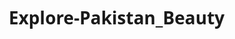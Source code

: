 # Explore-Pakistan_Beauty
<!DOCTYPE html>
<html lang="en">

<head>
    <meta charset="UTF-8">
    <meta name="viewport" content="width=device-width, initial-scale=1.0">
    <title>Explore Pakistan: Nature’s Hidden Treasures</title>
    <link rel="stylesheet" href="https://cdnjs.cloudflare.com/ajax/libs/font-awesome/6.0.0-beta3/css/all.min.css">
    <style>
        /* Global Styles */
        * {
            margin: 0;
            padding: 0;
            box-sizing: border-box;
            font-family: 'Segoe UI', Tahoma, Geneva, Verdana, sans-serif;
        }

        body {
            background-color: #f9f9f9;
            color: #333;
            line-height: 1.6;
        }

        .container {
            max-width: 1200px;
            margin: 0 auto;
            padding: 0 20px;
        }

        /* Header & Hero Section */
        header {
            background: linear-gradient(rgba(0, 0, 0, 0.5), rgba(0, 0, 0, 0.5)),
                url('https://images.unsplash.com/photo-1551632811-561732d1e306?ixlib=rb-1.2.1&auto=format&fit=crop&w=1350&q=80');
            background-size: cover;
            background-position: center;
            height: 100vh;
            display: flex;
            flex-direction: column;
            justify-content: center;
            align-items: center;
            text-align: center;
            color: white;
        }

        header h1 {
            font-size: 3.5rem;
            margin-bottom: 20px;
            text-shadow: 2px 2px 4px rgba(0, 0, 0, 0.5);
        }

        header p {
            font-size: 1.2rem;
            max-width: 800px;
            margin-bottom: 30px;
        }

        .btn {
            display: inline-block;
            background: #4CAF50;
            color: white;
            padding: 12px 30px;
            border-radius: 30px;
            text-decoration: none;
            font-weight: bold;
            transition: all 0.3s ease;
        }

        .btn:hover {
            background: #45a049;
            transform: translateY(-3px);
        }

        /* About Section */
        .about {
            padding: 80px 0;
            background-color: white;
        }

        .section-title {
            text-align: center;
            margin-bottom: 50px;
            font-size: 2.5rem;
            color: #2c3e50;
        }

        .about-content {
            display: flex;
            align-items: center;
            gap: 40px;
        }

        .about-text {
            flex: 1;
        }

        .about-image {
            flex: 1;
            border-radius: 10px;
            overflow: hidden;
            box-shadow: 0 10px 30px rgba(0, 0, 0, 0.1);
        }

        .about-image img {
            width: 100%;
            height: auto;
            display: block;
        }

        /* Parks Section */
        .parks {
            padding: 80px 0;
            background-color: #f5f5f5;
        }

        .parks-grid {
            display: grid;
            grid-template-columns: repeat(auto-fit, minmax(300px, 1fr));
            gap: 30px;
        }

        .park-card {
            background: white;
            border-radius: 10px;
            overflow: hidden;
            box-shadow: 0 5px 15px rgba(0, 0, 0, 0.1);
            transition: transform 0.3s ease;
        }

        .park-card:hover {
            transform: translateY(-10px);
        }

        .park-image {
            height: 200px;
            overflow: hidden;
        }

        .park-image img {
            width: 100%;
            height: 100%;
            object-fit: cover;
            transition: transform 0.5s ease;
        }

        .park-card:hover .park-image img {
            transform: scale(1.1);
        }

        .park-info {
            padding: 20px;
        }

        .park-info h3 {
            margin-bottom: 10px;
            color: #2c3e50;
        }

        /* Wildlife Section */
        .wildlife {
            padding: 80px 0;
            background-color: white;
        }

        .wildlife-content {
            display: flex;
            align-items: center;
            gap: 40px;
        }

        .wildlife-text {
            flex: 1;
        }

        .wildlife-image {
            flex: 1;
            border-radius: 10px;
            overflow: hidden;
            box-shadow: 0 10px 30px rgba(0, 0, 0, 0.1);
        }

        .wildlife-image img {
            width: 100%;
            height: auto;
            display: block;
        }

        /* Tips Section */
        .tips {
            padding: 80px 0;
            background-color: #f5f5f5;
        }

        .tips-list {
            max-width: 800px;
            margin: 0 auto;
        }

        .tips-list ol {
            padding-left: 20px;
        }

        .tips-list li {
            margin-bottom: 15px;
        }

        /* Gallery Section */
        .gallery {
            padding: 80px 0;
            background-color: white;
        }

        .gallery-grid {
            display: grid;
            grid-template-columns: repeat(auto-fit, minmax(250px, 1fr));
            gap: 20px;
        }

        .gallery-item {
            border-radius: 10px;
            overflow: hidden;
            box-shadow: 0 5px 15px rgba(0, 0, 0, 0.1);
            transition: transform 0.3s ease;
        }

        .gallery-item:hover {
            transform: scale(1.05);
        }

        .gallery-item img {
            width: 100%;
            height: 200px;
            object-fit: cover;
            display: block;
        }

        /* Contact Section */
        .contact {
            padding: 80px 0;
            background-color: #f5f5f5;
        }

        .contact-form {
            max-width: 600px;
            margin: 0 auto;
            background: white;
            padding: 40px;
            border-radius: 10px;
            box-shadow: 0 5px 15px rgba(0, 0, 0, 0.1);
        }

        .form-group {
            margin-bottom: 20px;
        }

        .form-group label {
            display: block;
            margin-bottom: 5px;
            font-weight: bold;
        }

        .form-group input,
        .form-group textarea {
            width: 100%;
            padding: 10px;
            border: 1px solid #ddd;
            border-radius: 5px;
            font-size: 16px;
        }

        .form-group textarea {
            height: 150px;
        }

        .submit-btn {
            background: #4CAF50;
            color: white;
            border: none;
            padding: 12px 30px;
            border-radius: 30px;
            cursor: pointer;
            font-weight: bold;
            transition: all 0.3s ease;
        }

        .submit-btn:hover {
            background: #45a049;
        }

        /* Footer */
        footer {
            background: #2c3e50;
            color: white;
            padding: 40px 0;
            text-align: center;
        }

        .social-icons {
            margin: 20px 0;
        }

        .social-icons a {
            color: white;
            font-size: 24px;
            margin: 0 10px;
            transition: color 0.3s ease;
        }

        .social-icons a:hover {
            color: #4CAF50;
        }

        .footer-links {
            margin: 20px 0;
        }

        .footer-links a {
            color: white;
            text-decoration: none;
            margin: 0 15px;
            transition: color 0.3s ease;
        }

        .footer-links a:hover {
            color: #4CAF50;
        }

        /* Responsive Design */
        @media (max-width: 768px) {
            header h1 {
                font-size: 2.5rem;
            }

            .about-content,
            .wildlife-content {
                flex-direction: column;
            }

            .about-image,
            .wildlife-image {
                margin-top: 30px;
            }
        }
    </style>
</head>

<body>
    <!-- Header & Hero Section -->
    <header>
        <div class="container">
            <h1>Explore Pakistan: Nature's Hidden Treasures</h1>
            <p>Discover the breathtaking beauty of Pakistan's national parks, from the towering peaks of the Himalayas
                to the serene valleys and diverse wildlife.</p>
            <a href="#parks" class="btn">Explore Parks</a>
        </div>
    </header>

    <!-- About Section -->
    <section class="about">
        <div class="container">
            <h2 class="section-title">About Pakistan's Nature</h2>
            <div class="about-content">
                <div class="about-text">
                    <p>Pakistan is home to some of the most spectacular natural landscapes in the world. From the
                        snow-capped peaks of the Karakoram range to the lush green valleys of Swat and the rugged beauty
                        of Balochistan's deserts, the country offers unparalleled natural diversity.</p>
                    <p>The national parks of Pakistan protect this incredible biodiversity, providing sanctuary to rare
                        species like the snow leopard and markhor, while offering visitors unforgettable experiences in
                        nature.</p>
                </div>
                <div class="about-image">
                    <img src="https://images.unsplash.com/photo-1588666309990-d68f08e3d4a6?ixlib=rb-1.2.1&auto=format&fit=crop&w=1350&q=80"
                        alt="Pakistan Landscape">
                </div>
            </div>
        </div>
    </section>

    <!-- Parks Section -->
    <section class="parks" id="parks">
        <div class="container">
            <h2 class="section-title">Featured National Parks</h2>
            <div class="parks-grid">
                <!-- Park 1 -->
                <div class="park-card">
                    <div class="park-image">
                        <img src="https://images.unsplash.com/photo-1566438480900-0609be27a4be?ixlib=rb-1.2.1&auto=format&fit=crop&w=1350&q=80"
                            alt="Hunza Valley">
                    </div>
                    <div class="park-info">
                        <h3>Hunza Valley</h3>
                        <p>Known for its breathtaking scenery, Hunza Valley offers stunning views of Rakaposhi and Ultar
                            Sar peaks. The valley is famous for its hospitable people, apricot blossoms, and ancient
                            forts.</p>
                    </div>
                </div>

                <!-- Park 2 -->
                <div class="park-card">
                    <div class="park-image">
                        <img src="https://images.unsplash.com/photo-1528164344705-47542687000d?ixlib=rb-1.2.1&auto=format&fit=crop&w=1350&q=80"
                            alt="Deosai Plains">
                    </div>
                    <div class="park-info">
                        <h3>Deosai Plains</h3>
                        <p>Often called the "Land of Giants," Deosai is the second highest plateau in the world at 4,114
                            meters. In summer, it transforms into a flower-filled meadow with abundant wildlife.</p>
                    </div>
                </div>

                <!-- Park 3 -->
                <div class="park-card">
                    <div class="park-image">
                        <img src="https://images.unsplash.com/photo-1518632618336-313b8b046a1b?ixlib=rb-1.2.1&auto=format&fit=crop&w=1350&q=80"
                            alt="Margalla Hills">
                    </div>
                    <div class="park-info">
                        <h3>Margalla Hills</h3>
                        <p>Located just north of Islamabad, Margalla Hills National Park offers numerous hiking trails
                            with panoramic views of the capital. It's home to diverse wildlife including leopards and
                            exotic birds.</p>
                    </div>
                </div>

                <!-- Park 4 -->
                <div class="park-card">
                    <div class="park-image">
                        <img src="https://images.unsplash.com/photo-1506744038136-46273834b3fb?ixlib=rb-1.2.1&auto=format&fit=crop&w=1350&q=80"
                            alt="Hingol National Park">
                    </div>
                    <div class="park-info">
                        <h3>Hingol National Park</h3>
                        <p>Pakistan's largest national park features dramatic landscapes from mountains to beaches. It's
                            famous for its mud volcanoes, Princess of Hope rock formation, and diverse wildlife.</p>
                    </div>
                </div>
            </div>
        </div>
    </section>

    <!-- Wildlife Section -->
    <section class="wildlife">
        <div class="container">
            <h2 class="section-title">Wildlife & Conservation</h2>
            <div class="wildlife-content">
                <div class="wildlife-text">
                    <p>Pakistan's national parks are home to some of the world's most majestic and endangered species.
                        The snow leopard, Pakistan's national animal, roams the northern mountains, while the markhor,
                        with its spectacular spiral horns, climbs the steep cliffs of the Himalayas.</p>
                    <p>Conservation efforts in Pakistan have helped protect these species and their habitats.
                        Community-based conservation programs have been particularly successful in increasing markhor
                        populations and reducing human-wildlife conflict.</p>
                </div>
                <div class="wildlife-image">
                    <img src="https://images.unsplash.com/photo-1474511320723-9a56873867b5?ixlib=rb-1.2.1&auto=format&fit=crop&w=1350&q=80"
                        alt="Wildlife in Pakistan">
                </div>
            </div>
        </div>
    </section>

    <!-- Tips Section -->
    <section class="tips">
        <div class="container">
            <h2 class="section-title">Eco-Tourism Tips</h2>
            <div class="tips-list">
                <ol>
                    <li><strong>Respect wildlife:</strong> Observe animals from a distance and never feed them.</li>
                    <li><strong>Stay on marked trails:</strong> This protects fragile ecosystems and prevents soil
                        erosion.</li>
                    <li><strong>Pack out all trash:</strong> Leave no trace of your visit to preserve the natural
                        beauty.</li>
                    <li><strong>Support local communities:</strong> Choose local guides and purchase local products.
                    </li>
                    <li><strong>Conserve resources:</strong> Use water sparingly and minimize energy consumption.</li>
                </ol>
            </div>
        </div>
    </section>

    <!-- Gallery Section -->
    <section class="gallery">
        <div class="container">
            <h2 class="section-title">Photo Gallery</h2>
            <div class="gallery-grid">
                <div class="gallery-item">
                    <img src="https://images.unsplash.com/photo-1464822759023-fed622ff2c3b?ixlib=rb-1.2.1&auto=format&fit=crop&w=1350&q=80"
                        alt="Mountain Landscape">
                </div>
                <div class="gallery-item">
                    <img src="https://images.unsplash.com/photo-1470114716159-e389f8712fda?ixlib=rb-1.2.1&auto=format&fit=crop&w=1350&q=80"
                        alt="Forest Trail">
                </div>
                <div class="gallery-item">
                    <img src="https://images.unsplash.com/photo-1501854140801-50d01698950b?ixlib=rb-1.2.1&auto=format&fit=crop&w=1350&q=80"
                        alt="Autumn Trees">
                </div>
                <div class="gallery-item">
                    <img src="https://images.unsplash.com/photo-1433086966358-54859d0ed716?ixlib=rb-1.2.1&auto=format&fit=crop&w=1350&q=80"
                        alt="Waterfall">
                </div>
                <div class="gallery-item">
                    <img src="https://images.unsplash.com/photo-1470071459604-3b5ec3a7fe05?ixlib=rb-1.2.1&auto=format&fit=crop&w=1350&q=80"
                        alt="Misty Mountains">
                </div>
                <div class="gallery-item">
                    <img src="https://images.unsplash.com/photo-1506748686214-e9df14d4d9d0?ixlib=rb-1.2.1&auto=format&fit=crop&w=1350&q=80"
                        alt="Sunset Landscape">
                </div>
            </div>
        </div>
    </section>

    <!-- Contact Section -->
    <section class="contact">
        <div class="container">
            <h2 class="section-title">Contact Us</h2>
            <div class="contact-form">
                <form>
                    <div class="form-group">
                        <label for="name">Name</label>
                        <input type="text" id="name" name="name" required>
                    </div>
                    <div class="form-group">
                        <label for="email">Email</label>
                        <input type="email" id="email" name="email" required>
                    </div>
                    <div class="form-group">
                        <label for="message">Message</label>
                        <textarea id="message" name="message" required></textarea>
                    </div>
                    <button type="submit" class="submit-btn">Send Message</button>
                </form>
            </div>
        </div>
    </section>

    <!-- Footer -->
    <footer>
        <div class="container">
            <h3>Explore Pakistan: Nature's Hidden Treasures</h3>
            <div class="social-icons">
                <a href="#"><i class="fab fa-facebook"></i></a>
                <a href="#"><i class="fab fa-twitter"></i></a>
                <a href="#"><i class="fab fa-instagram"></i></a>
                <a href="#"><i class="fab fa-youtube"></i></a>
            </div>
            <div class="footer-links">
                <a href="#">Home</a>
                <a href="#parks">Parks</a>
                <a href="#wildlife">Wildlife</a>
                <a href="#contact">Contact</a>
            </div>
            <p>&copy; 2023 Explore Pakistan. All rights reserved.</p>
        </div>
    </footer>
</body>

</html>
